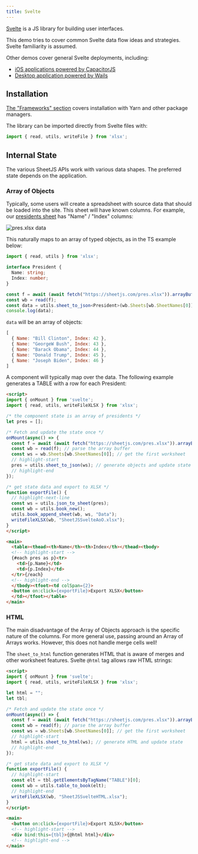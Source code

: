 ```yaml
---
title: Svelte
---
```


[Svelte](https://svelte.dev/) is a JS library for building user interfaces.

This demo tries to cover common Svelte data flow ideas and strategies. Svelte
familiarity is assumed.

Other demos cover general Svelte deployments, including:

- [iOS applications powered by CapacitorJS](./mobile#capacitorjs)
- [Desktop application powered by Wails](./desktop#wails)


## Installation

[The "Frameworks" section](../getting-started/installation/frameworks) covers
installation with Yarn and other package managers.

The library can be imported directly from Svelte files with:

```js
import { read, utils, writeFile } from 'xlsx';
```


## Internal State

The various SheetJS APIs work with various data shapes.  The preferred state
depends on the application.

### Array of Objects

Typically, some users will create a spreadsheet with source data that should be
loaded into the site.  This sheet will have known columns.  For example, our
[presidents sheet](https://sheetjs.com/pres.xlsx) has "Name" / "Index" columns:

![`pres.xlsx` data](pathname:///pres.png)

This naturally maps to an array of typed objects, as in the TS example below:

```ts
import { read, utils } from 'xlsx';

interface President {
  Name: string;
  Index: number;
}

const f = await (await fetch("https://sheetjs.com/pres.xlsx")).arrayBuffer();
const wb = read(f);
const data = utils.sheet_to_json<President>(wb.Sheets[wb.SheetNames[0]]);
console.log(data);
```

`data` will be an array of objects:

```js
[
  { Name: "Bill Clinton", Index: 42 },
  { Name: "GeorgeW Bush", Index: 43 },
  { Name: "Barack Obama", Index: 44 },
  { Name: "Donald Trump", Index: 45 },
  { Name: "Joseph Biden", Index: 46 }
]
```

A component will typically map over the data. The following example generates
a TABLE with a row for each President:

```html title="src/SheetJSSvelteAoO.svelte"
<script>
import { onMount } from 'svelte';
import { read, utils, writeFileXLSX } from 'xlsx';

/* the component state is an array of presidents */
let pres = [];

/* Fetch and update the state once */
onMount(async() => {
  const f = await (await fetch("https://sheetjs.com/pres.xlsx")).arrayBuffer();
  const wb = read(f); // parse the array buffer
  const ws = wb.Sheets[wb.SheetNames[0]]; // get the first worksheet
  // highlight-start
  pres = utils.sheet_to_json(ws); // generate objects and update state
  // highlight-end
});

/* get state data and export to XLSX */
function exportFile() {
  // highlight-next-line
  const ws = utils.json_to_sheet(pres);
  const wb = utils.book_new();
  utils.book_append_sheet(wb, ws, "Data");
  writeFileXLSX(wb, "SheetJSSvelteAoO.xlsx");
}
</script>

<main>
  <table><thead><th>Name</th><th>Index</th></thead><tbody>
  <!-- highlight-start -->
  {#each pres as p}<tr>
    <td>{p.Name}</td>
    <td>{p.Index}</td>
  </tr>{/each}
  <!-- highlight-end -->
  </tbody><tfoot><td colSpan={2}>
  <button on:click={exportFile}>Export XLSX</button>
  </td></tfoot></table>
</main>
```

### HTML

The main disadvantage of the Array of Objects approach is the specific nature
of the columns.  For more general use, passing around an Array of Arrays works.
However, this does not handle merge cells well!

The `sheet_to_html` function generates HTML that is aware of merges and other
worksheet features.  Svelte `@html` tag allows raw HTML strings:

```html title="src/SheetJSSvelteHTML.svelte"
<script>
import { onMount } from 'svelte';
import { read, utils, writeFileXLSX } from 'xlsx';

let html = "";
let tbl;

/* Fetch and update the state once */
onMount(async() => {
  const f = await (await fetch("https://sheetjs.com/pres.xlsx")).arrayBuffer();
  const wb = read(f); // parse the array buffer
  const ws = wb.Sheets[wb.SheetNames[0]]; // get the first worksheet
  // highlight-start
  html = utils.sheet_to_html(ws); // generate HTML and update state
  // highlight-end
});

/* get state data and export to XLSX */
function exportFile() {
  // highlight-start
  const elt = tbl.getElementsByTagName("TABLE")[0];
  const wb = utils.table_to_book(elt);
  // highlight-end
  writeFileXLSX(wb, "SheetJSSvelteHTML.xlsx");
}
</script>

<main>
  <button on:click={exportFile}>Export XLSX</button>
  <!-- highlight-start -->
  <div bind:this={tbl}>{@html html}</div>
  <!-- highlight-end -->
</main>
```
